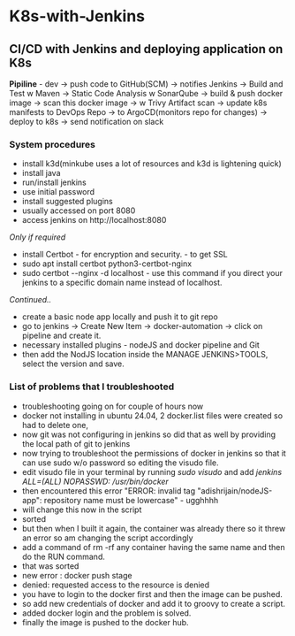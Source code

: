 # K8s-with-Jenkins

## CI/CD with Jenkins and deploying application on K8s 

**Pipiline** - dev -> push code to GitHub(SCM) -> notifies Jenkins -> Build and Test w Maven -> Static Code Analysis w SonarQube -> build & push docker image -> scan this docker image -> w Trivy Artifact scan -> update k8s manifests to DevOps Repo -> to ArgoCD(monitors repo for changes) -> deploy to k8s -> send notification on slack

### System procedures

- install k3d(minkube uses a lot of resources and k3d is lightening quick)
- install java
- run/install jenkins
- use initial password
- install suggested plugins
- usually accessed on port 8080
- access jenkins on http://localhost:8080

*Only if required*

- install Certbot - for encryption and security. - to get SSL
- sudo apt install certbot python3-certbot-nginx
- sudo certbot --nginx -d localhost  - use this command if you direct your jenkins to a specific domain name instead of localhost.

*Continued..*

- create a basic node app locally and push it to git repo
- go to jenkins -> Create New Item -> docker-automation ->  click on pipeline and create it.
- necessary installed plugins - nodeJS and docker pipeline and Git
- then add the NodJS location inside the MANAGE JENKINS>TOOLS, select the version and save.

### List of problems that I troubleshooted 
- troubleshooting going on for couple of hours now
- docker not installing in ubuntu 24.04, 2 docker.list files were created so had to delete one,
- now git was not configuring in jenkins so did that as well by providing the local path of git to jenkins
- now trying to troubleshoot the permissions of docker in jenkins so that it can use sudo w/o password so editing the visudo file.
- edit visudo file in your terminal by running *sudo visudo* and add *jenkins ALL=(ALL) NOPASSWD: /usr/bin/docker*
- then encountered this error "ERROR: invalid tag "adishrijain/nodeJS-app": repository name must be lowercase" - ugghhhh
- will change this now in the script
- sorted
- but then when I built it again, the container was already there so it threw an error so am changing the script accordingly
- add a command of rm -rf any container having the same name and then do the RUN command.
- that was sorted
- new error : docker push stage
- denied: requested access to the resource is denied
- you have to login to the docker first and then the image can be pushed.
- so add new credentials of docker and add it to groovy to create a script.
- added docker login and the problem is solved.
- finally the image is pushed to the docker hub.


























